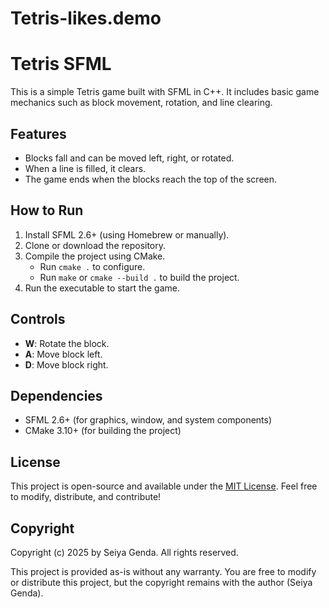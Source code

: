 # Tetris-likes.demo
# Tetris SFML

This is a simple Tetris game built with SFML in C++. It includes basic game mechanics such as block movement, rotation, and line clearing.

## Features

- Blocks fall and can be moved left, right, or rotated.
- When a line is filled, it clears.
- The game ends when the blocks reach the top of the screen.

## How to Run

1. Install SFML 2.6+ (using Homebrew or manually).
2. Clone or download the repository.
3. Compile the project using CMake.
   - Run `cmake .` to configure.
   - Run `make` or `cmake --build .` to build the project.
4. Run the executable to start the game.

## Controls

- **W**: Rotate the block.
- **A**: Move block left.
- **D**: Move block right.

## Dependencies

- SFML 2.6+ (for graphics, window, and system components)
- CMake 3.10+ (for building the project)

## License

This project is open-source and available under the [MIT License](LICENSE). Feel free to modify, distribute, and contribute!

## Copyright

Copyright (c) 2025 by Seiya Genda. All rights reserved.

This project is provided as-is without any warranty. You are free to modify or distribute this project, but the copyright remains with the author (Seiya Genda).
